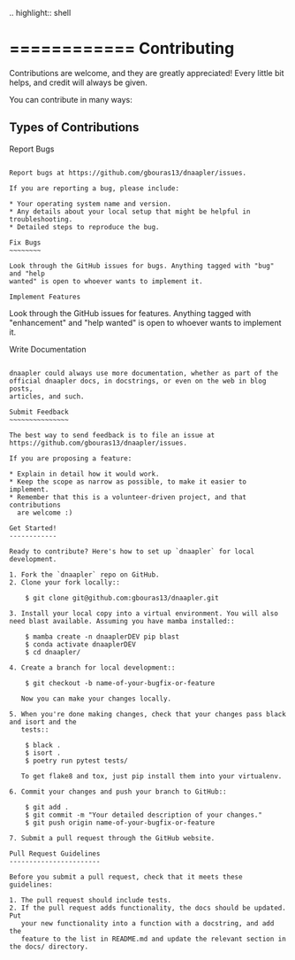 .. highlight:: shell

============
Contributing
============

Contributions are welcome, and they are greatly appreciated! Every little bit
helps, and credit will always be given.

You can contribute in many ways:

Types of Contributions
----------------------

Report Bugs
~~~~~~~~~~~

Report bugs at https://github.com/gbouras13/dnaapler/issues.

If you are reporting a bug, please include:

* Your operating system name and version.
* Any details about your local setup that might be helpful in troubleshooting.
* Detailed steps to reproduce the bug.

Fix Bugs
~~~~~~~~

Look through the GitHub issues for bugs. Anything tagged with "bug" and "help
wanted" is open to whoever wants to implement it.

Implement Features
~~~~~~~~~~~~~~~~~~

Look through the GitHub issues for features. Anything tagged with "enhancement"
and "help wanted" is open to whoever wants to implement it.

Write Documentation
~~~~~~~~~~~~~~~~~~~

dnaapler could always use more documentation, whether as part of the
official dnaapler docs, in docstrings, or even on the web in blog posts,
articles, and such.

Submit Feedback
~~~~~~~~~~~~~~~

The best way to send feedback is to file an issue at https://github.com/gbouras13/dnaapler/issues.

If you are proposing a feature:

* Explain in detail how it would work.
* Keep the scope as narrow as possible, to make it easier to implement.
* Remember that this is a volunteer-driven project, and that contributions
  are welcome :)

Get Started!
------------

Ready to contribute? Here's how to set up `dnaapler` for local development.

1. Fork the `dnaapler` repo on GitHub.
2. Clone your fork locally::

    $ git clone git@github.com:gbouras13/dnaapler.git

3. Install your local copy into a virtual environment. You will also need blast available. Assuming you have mamba installed::

    $ mamba create -n dnaaplerDEV pip blast
    $ conda activate dnaaplerDEV
    $ cd dnaapler/

4. Create a branch for local development::

    $ git checkout -b name-of-your-bugfix-or-feature

   Now you can make your changes locally.

5. When you're done making changes, check that your changes pass black and isort and the
   tests::

    $ black . 
    $ isort . 
    $ poetry run pytest tests/

   To get flake8 and tox, just pip install them into your virtualenv.

6. Commit your changes and push your branch to GitHub::

    $ git add .
    $ git commit -m "Your detailed description of your changes."
    $ git push origin name-of-your-bugfix-or-feature

7. Submit a pull request through the GitHub website.

Pull Request Guidelines
-----------------------

Before you submit a pull request, check that it meets these guidelines:

1. The pull request should include tests.
2. If the pull request adds functionality, the docs should be updated. Put
   your new functionality into a function with a docstring, and add the
   feature to the list in README.md and update the relevant section in the docs/ directory.


